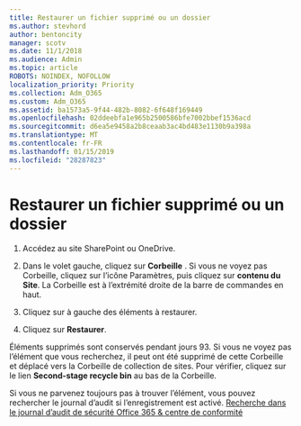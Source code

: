 ```yaml
---
title: Restaurer un fichier supprimé ou un dossier
ms.author: stevhord
author: bentoncity
manager: scotv
ms.date: 11/1/2018
ms.audience: Admin
ms.topic: article
ROBOTS: NOINDEX, NOFOLLOW
localization_priority: Priority
ms.collection: Adm_O365
ms.custom: Adm_O365
ms.assetid: ba1573a5-9f44-482b-8082-6f648f169449
ms.openlocfilehash: 02ddeebfa1e965b2500586bfe7002bbef1536acd
ms.sourcegitcommit: d6ea5e9458a2b8ceaab3ac4bd483e1130b9a398a
ms.translationtype: MT
ms.contentlocale: fr-FR
ms.lasthandoff: 01/15/2019
ms.locfileid: "28287823"
---
```

# <a name="restore-a-deleted-file-or-folder"></a>Restaurer un fichier supprimé ou un dossier

1. Accédez au site SharePoint ou OneDrive.
    
2. Dans le volet gauche, cliquez sur **Corbeille** . Si vous ne voyez pas Corbeille, cliquez sur l’icône Paramètres, puis cliquez sur **contenu du Site**. La Corbeille est à l’extrémité droite de la barre de commandes en haut.
    
3. Cliquez sur à gauche des éléments à restaurer.
    
4. Cliquez sur **Restaurer**.
    
Éléments supprimés sont conservés pendant jours 93. Si vous ne voyez pas l’élément que vous recherchez, il peut ont été supprimé de cette Corbeille et déplacé vers la Corbeille de collection de sites. Pour vérifier, cliquez sur le lien **Second-stage recycle bin** au bas de la Corbeille. 
  
Si vous ne parvenez toujours pas à trouver l’élément, vous pouvez rechercher le journal d’audit si l’enregistrement est activé. [Recherche dans le journal d’audit de sécurité Office 365 &amp; centre de conformité](https://support.office.com/article/0d4d0f35-390b-4518-800e-0c7ec95e946c.aspx)
  

